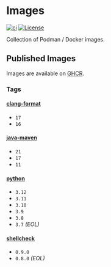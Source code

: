 # Images

[![ci](https://github.com/jhnc-oss/images/actions/workflows/ci.yml/badge.svg)](https://github.com/jhnc-oss/images/actions/workflows/ci.yml)
[![License](https://img.shields.io/badge/license-MIT-yellow.svg)](LICENSE)

Collection of Podman / Docker images.

## Published Images

Images are available on [GHCR](https://github.com/jhnc-oss/images/pkgs/container/images%2Fpython).

### Tags

#### [clang-format](./clang-format/Dockerfile)

- `17`
- `16`

#### [java-maven](./java-maven/Dockerfile)

- `21`
- `17`
- `11`

#### [python](./python/Dockerfile)

- `3.12`
- `3.11`
- `3.10`
- `3.9`
- `3.8`
- `3.7` *(EOL)*

#### [shellcheck](./shellcheck/Dockerfile)

- `0.9.0`
- `0.8.0` *(EOL)*

